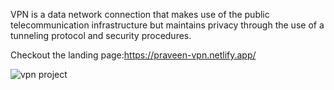  VPN is a data network connection that makes use of the public telecommunication infrastructure 
 but maintains privacy through the use of a tunneling protocol and security procedures.
 
 Checkout the landing page:https://praveen-vpn.netlify.app/
 
 ![vpn project](https://user-images.githubusercontent.com/108740344/199451799-32ed5aa9-e5cc-4922-b1eb-b07efac3ee93.png)
